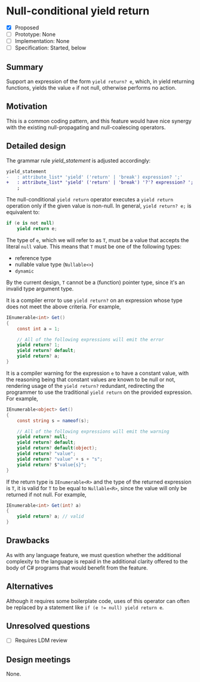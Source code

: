 # Null-conditional yield return

* [x] Proposed
* [ ] Prototype: None
* [ ] Implementation: None
* [ ] Specification: Started, below

## Summary
[summary]: #summary

Support an expression of the form `yield return? e`, which, in yield returning functions, yields the value `e` if not null, otherwise performs no action.

## Motivation
[motivation]: #motivation

This is a common coding pattern, and this feature would have nice synergy with the existing null-propagating and null-coalescing operators.

## Detailed design
[design]: #detailed-design

The grammar rule *yield_statement* is adjusted accordingly:

```diff
yield_statement
-   : attribute_list* 'yield' ('return' | 'break') expression? ';'
+   : attribute_list* 'yield' ('return' | 'break') '?'? expression? ';'
    ;
```

The null-conditional `yield return` operator executes a `yield return` operation only if the given value is non-null. In general, `yield return? e;` is equivalent to:
```csharp
if (e is not null)
    yield return e;
```

The type of `e`, which we will refer to as `T`, must be a value that accepts the literal `null` value. This means that `T` must be one of the following types:
- reference type
- nullable value type (`Nullable<>`)
- `dynamic`

By the current design, `T` cannot be a (function) pointer type, since it's an invalid type argument type.

It is a compiler error to use `yield return?` on an expression whose type does not meet the above criteria. For example,

```csharp
IEnumerable<int> Get()
{
    const int a = 1;

    // All of the following expressions will emit the error
    yield return? 1;
    yield return? default;
    yield return? a;
}
```

It is a compiler warning for the expression `e` to have a constant value, with the reasoning being that constant values are known to be null or not, rendering usage of the `yield return?` redundant, redirecting the programmer to use the traditional `yield return` on the provided expression. For example,

```csharp
IEnumerable<object> Get()
{
    const string s = nameof(s);

    // All of the following expressions will emit the warning
    yield return? null;
    yield return? default;
    yield return? default(object);
    yield return? "value";
    yield return? "value" + s + "s";
    yield return? $"value{s}";
}
```

If the return type is `IEnumerable<R>` and the type of the returned expression is `T`, it is valid for `T` to be equal to `Nullable<R>`, since the value will only be returned if not null. For example,
```csharp
IEnumerable<int> Get(int? a)
{
    yield return? a; // valid
}
```

## Drawbacks
[drawbacks]: #drawbacks

As with any language feature, we must question whether the additional complexity to the language is repaid in the additional clarity offered to the body of C# programs that would benefit from the feature.

## Alternatives
[alternatives]: #alternatives

Although it requires some boilerplate code, uses of this operator can often be replaced by a statement like `if (e != null) yield return e`.

## Unresolved questions
[unresolved]: #unresolved-questions

- [ ] Requires LDM review

## Design meetings

None.

